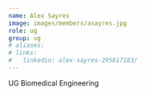 ```yaml
---
name: Alex Sayres
image: images/members/asayres.jpg
role: ug 
group: ug
# aliases:
# links:
#   linkedin: alex-sayres-295817183/
---
```


UG Biomedical Engineering


